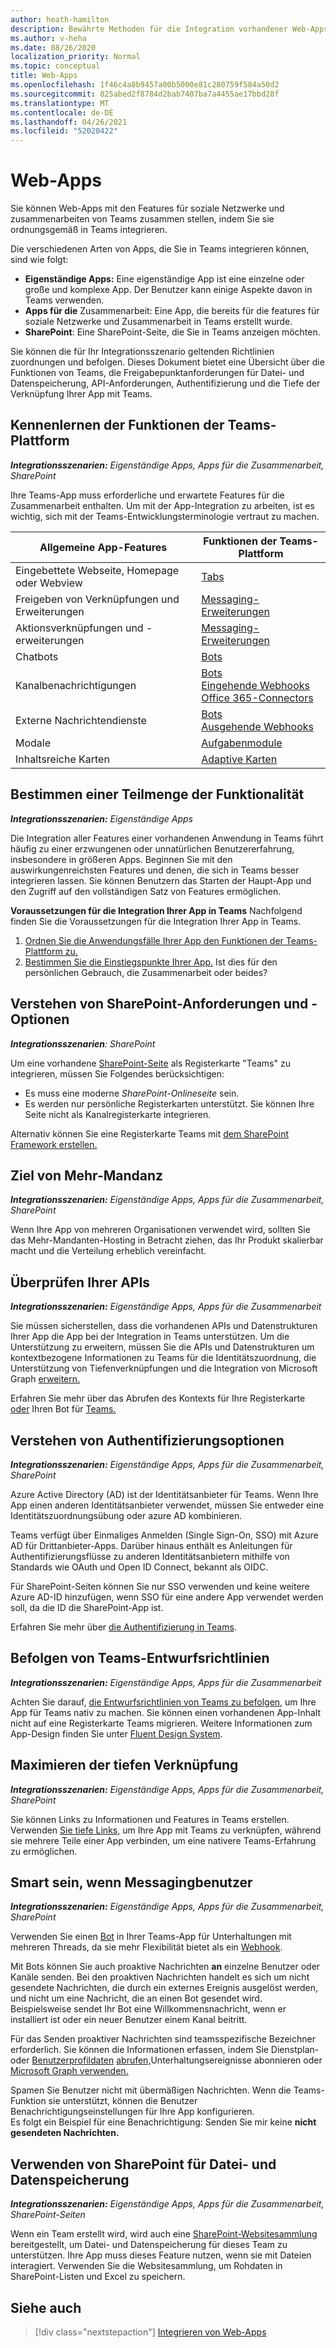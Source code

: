 ```yaml
---
author: heath-hamilton
description: Bewährte Methoden für die Integration vorhandener Web-Apps in Microsoft Teams
ms.author: v-heha
ms.date: 08/26/2020
localization_priority: Normal
ms.topic: conceptual
title: Web-Apps
ms.openlocfilehash: 1f46c4a8b9457a00b5000e81c280759f584a50d2
ms.sourcegitcommit: 825abed2f8784d2bab7407ba7a4455ae17bbd28f
ms.translationtype: MT
ms.contentlocale: de-DE
ms.lasthandoff: 04/26/2021
ms.locfileid: "52020422"
---
```

# <a name="web-apps"></a>Web-Apps 

Sie können Web-Apps mit den Features für soziale Netzwerke und zusammenarbeiten von Teams zusammen stellen, indem Sie sie ordnungsgemäß in Teams integrieren.
  
Die verschiedenen Arten von Apps, die Sie in Teams integrieren können, sind wie folgt:
* **Eigenständige Apps:** Eine eigenständige App ist eine einzelne oder große und komplexe App. Der Benutzer kann einige Aspekte davon in Teams verwenden.
* **Apps für die** Zusammenarbeit: Eine App, die bereits für die features für soziale Netzwerke und Zusammenarbeit in Teams erstellt wurde.
* **SharePoint**: Eine SharePoint-Seite, die Sie in Teams anzeigen möchten.

Sie können die für Ihr Integrationsszenario geltenden Richtlinien zuordnungen und befolgen.
Dieses Dokument bietet eine Übersicht über die Funktionen von Teams, die Freigabepunktanforderungen für Datei- und Datenspeicherung, API-Anforderungen, Authentifizierung und die Tiefe der Verknüpfung Ihrer App mit Teams.
 
## <a name="get-to-know-teams-platform-capabilities"></a>Kennenlernen der Funktionen der Teams-Plattform

***Integrationsszenarien:** Eigenständige Apps, Apps für die Zusammenarbeit, SharePoint*

Ihre Teams-App muss erforderliche und erwartete Features für die Zusammenarbeit enthalten. Um mit der App-Integration zu arbeiten, ist es wichtig, sich mit der Teams-Entwicklungsterminologie vertraut zu machen.

|Allgemeine App-Features   |Funktionen der Teams-Plattform   |
|----------|-----------|
|Eingebettete Webseite, Homepage oder Webview  |[Tabs](../tabs/what-are-tabs.md)  |
|Freigeben von Verknüpfungen und Erweiterungen  |[Messaging-Erweiterungen](../messaging-extensions/what-are-messaging-extensions.md)  |
|Aktionsverknüpfungen und -erweiterungen  |[Messaging-Erweiterungen](../messaging-extensions/what-are-messaging-extensions.md)  |
|Chatbots  |[Bots](../bots/what-are-bots.md) |
|Kanalbenachrichtigungen  |[Bots](../bots/what-are-bots.md)<br/>[Eingehende Webhooks](../webhooks-and-connectors/what-are-webhooks-and-connectors.md)<br/>[Office 365-Connectors](../webhooks-and-connectors/what-are-webhooks-and-connectors.md)  |
|Externe Nachrichtendienste  |[Bots](../bots/what-are-bots.md)<br/>[Ausgehende Webhooks](../webhooks-and-connectors/what-are-webhooks-and-connectors.md)  |
|Modale  |[Aufgabenmodule](../task-modules-and-cards/what-are-task-modules.md)  |
|Inhaltsreiche Karten  |[Adaptive Karten](../task-modules-and-cards/what-are-cards.md)  |

## <a name="determine-a-subset-of-functionality"></a>Bestimmen einer Teilmenge der Funktionalität

***Integrationsszenarien:** Eigenständige Apps*

Die Integration aller Features einer vorhandenen Anwendung in Teams führt häufig zu einer erzwungenen oder unnatürlichen Benutzererfahrung, insbesondere in größeren Apps. Beginnen Sie mit den auswirkungenreichsten Features und denen, die sich in Teams besser integrieren lassen. Sie können Benutzern das Starten der Haupt-App und den Zugriff auf den vollständigen Satz von Features ermöglichen.

**Voraussetzungen für die Integration Ihrer App in Teams** Nachfolgend finden Sie die Voraussetzungen für die Integration Ihrer App in Teams. 

1. [Ordnen Sie die Anwendungsfälle Ihrer App den Funktionen der Teams-Plattform zu.](../concepts/design/map-use-cases.md)
1. [Bestimmen Sie die Einstiegspunkte Ihrer App.](../concepts/extensibility-points.md) Ist dies für den persönlichen Gebrauch, die Zusammenarbeit oder beides?

## <a name="understand-sharepoint-requirements-and-options"></a>Verstehen von SharePoint-Anforderungen und -Optionen

***Integrationsszenarien**: SharePoint*

Um eine vorhandene [SharePoint-Seite](https://docs.microsoft.com/MicrosoftTeams/teams-standalone-static-tabs-using-spo-sites) als Registerkarte "Teams" zu integrieren, müssen Sie Folgendes berücksichtigen:

* Es muss eine moderne *SharePoint-Onlineseite* sein.
* Es werden nur persönliche Registerkarten unterstützt. Sie können Ihre Seite nicht als Kanalregisterkarte integrieren.

Alternativ können Sie eine Registerkarte Teams mit [dem SharePoint Framework erstellen.](https://docs.microsoft.com/sharepoint/dev/spfx/integrate-with-teams-introduction)

## <a name="aim-towards-multi-tenancy"></a>Ziel von Mehr-Mandanz

***Integrationsszenarien:** Eigenständige Apps, Apps für die Zusammenarbeit, SharePoint*

Wenn Ihre App von mehreren Organisationen verwendet wird, sollten Sie das Mehr-Mandanten-Hosting in Betracht ziehen, das Ihr Produkt skalierbar macht und die Verteilung erheblich vereinfacht.

## <a name="review-your-apis"></a>Überprüfen Ihrer APIs

***Integrationsszenarien:** Eigenständige Apps, Apps für die Zusammenarbeit*

Sie müssen sicherstellen, dass die vorhandenen APIs und Datenstrukturen Ihrer App die App bei der Integration in Teams unterstützen. Um die Unterstützung zu erweitern, müssen Sie die APIs und Datenstrukturen [](../concepts/build-and-test/deep-links.md)um kontextbezogene Informationen zu Teams für die Identitätszuordnung, [](../concepts/authentication/configure-identity-provider.md)die Unterstützung von Tiefenverknüpfungen und die Integration von Microsoft Graph [erweitern.](https://docs.microsoft.com/graph/teams-concept-overview)

Erfahren Sie mehr über das Abrufen des Kontexts für Ihre Registerkarte [oder](../tabs/how-to/access-teams-context.md) Ihren Bot für [Teams.](../bots/how-to/get-teams-context.md)

## <a name="understand-authentication-options"></a>Verstehen von Authentifizierungsoptionen

***Integrationsszenarien:** Eigenständige Apps, Apps für die Zusammenarbeit, SharePoint*

Azure Active Directory (AD) ist der Identitätsanbieter für Teams. Wenn Ihre App einen anderen Identitätsanbieter verwendet, müssen Sie entweder eine Identitätszuordnungsübung oder azure AD kombinieren.

Teams verfügt über Einmaliges Anmelden (Single Sign-On, SSO) mit Azure AD für Drittanbieter-Apps. Darüber hinaus enthält es Anleitungen für Authentifizierungsflüsse zu anderen Identitätsanbietern mithilfe von Standards wie OAuth und Open ID Connect, bekannt als OIDC.

Für SharePoint-Seiten können Sie nur SSO verwenden und keine weitere Azure AD-ID hinzufügen, wenn SSO für eine andere App verwendet werden soll, da die ID die SharePoint-App ist.

Erfahren Sie mehr über [die Authentifizierung in Teams](../concepts/authentication/authentication.md).

## <a name="follow-teams-design-guidelines"></a>Befolgen von Teams-Entwurfsrichtlinien

***Integrationsszenarien:** Eigenständige Apps, Apps für die Zusammenarbeit*

Achten Sie darauf, [die Entwurfsrichtlinien von Teams zu befolgen,](../concepts/design/understand-use-cases.md) um Ihre App für Teams nativ zu machen. Sie können einen vorhandenen App-Inhalt nicht auf eine Registerkarte Teams migrieren. Weitere Informationen zum App-Design finden Sie unter [Fluent Design System](https://fluentsite.z22.web.core.windows.net/).

## <a name="maximize-deep-linking"></a>Maximieren der tiefen Verknüpfung

***Integrationsszenarien:** Eigenständige Apps, Apps für die Zusammenarbeit, SharePoint*

Sie können Links zu Informationen und Features in Teams erstellen. Verwenden [Sie tiefe Links,](../concepts/build-and-test/deep-links.md) um Ihre App mit Teams zu verknüpfen, während sie mehrere Teile einer App verbinden, um eine nativere Teams-Erfahrung zu ermöglichen.

## <a name="be-smart-when-messaging-users"></a>Smart sein, wenn Messagingbenutzer

***Integrationsszenarien:** Eigenständige Apps, Apps für die Zusammenarbeit, SharePoint*

Verwenden Sie einen [Bot](../bots/what-are-bots.md) in Ihrer Teams-App für Unterhaltungen mit mehreren Threads, da sie mehr Flexibilität bietet als ein [Webhook](../webhooks-and-connectors/what-are-webhooks-and-connectors.md).

Mit Bots können Sie auch proaktive Nachrichten **an** einzelne Benutzer oder Kanäle senden. Bei den proaktiven Nachrichten handelt es sich um nicht gesendete Nachrichten, die durch ein externes Ereignis ausgelöst werden, und nicht um eine Nachricht, die an einen Bot gesendet wird. Beispielsweise sendet Ihr Bot eine Willkommensnachricht, wenn er installiert ist oder ein neuer Benutzer einem Kanal beitritt. 

Für das Senden proaktiver Nachrichten sind teamsspezifische Bezeichner erforderlich. Sie können die Informationen erfassen, indem Sie Dienstplan- oder [Benutzerprofildaten](../bots/how-to/get-teams-context.md#fetch-the-roster-or-user-profile) [abrufen,](../bots/how-to/conversations/subscribe-to-conversation-events.md)Unterhaltungsereignisse abonnieren oder [Microsoft Graph verwenden.](https://docs.microsoft.com/graph/teams-proactive-messaging)

Spamen Sie Benutzer nicht mit übermäßigen Nachrichten. Wenn die Teams-Funktion sie unterstützt, können die Benutzer Benachrichtigungseinstellungen für Ihre App konfigurieren.   
Es folgt ein Beispiel für eine Benachrichtigung: Senden Sie mir keine **nicht gesendeten Nachrichten.**

## <a name="use-sharepoint-for-file-and-data-storage"></a>Verwenden von SharePoint für Datei- und Datenspeicherung

***Integrationsszenarien:** Eigenständige Apps, Apps für die Zusammenarbeit, SharePoint-Seiten*

Wenn ein Team erstellt wird, wird auch eine [SharePoint-Websitesammlung](https://docs.microsoft.com/microsoftteams/sharepoint-onedrive-interact) bereitgestellt, um Datei- und Datenspeicherung für dieses Team zu unterstützen. Ihre App muss dieses Feature nutzen, wenn sie mit Dateien interagiert. Verwenden Sie die Websitesammlung, um Rohdaten in SharePoint-Listen und Excel zu speichern.

## <a name="see-also"></a>Siehe auch

> [!div class="nextstepaction"]
> [Integrieren von Web-Apps](~/samples/integrate-web-apps-overview.md)
